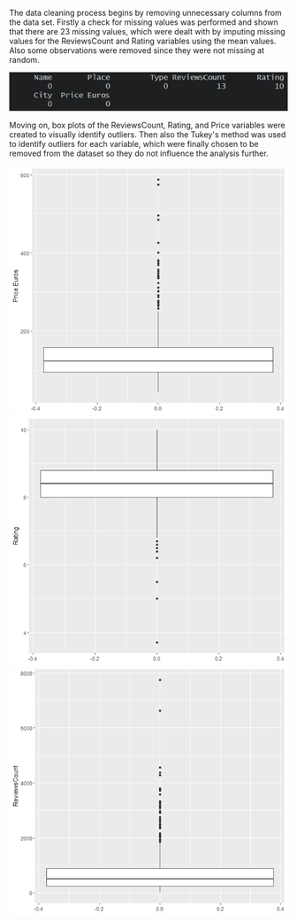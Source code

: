 

The data cleaning process begins by removing unnecessary columns from the data set. 
Firstly a check for missing values was performed and shown that there are 23 missing values, which were dealt with by imputing missing values for the ReviewsCount and Rating variables using the mean values. Also some  observations were removed since they were not missing at random.

![Alt text](https://github.com/panayiotissss/Booking.com/blob/c78a68afa5b9657b964179e839bd0fdc6feecb4a/vizualizations/Missing%20values.PNG)


Moving on, box plots of the ReviewsCount, Rating, and Price variables were created  to  visually identify outliers.  Then also the Tukey's method was used to identify outliers for each variable, which were finally chosen to be removed from the dataset so they do not influence the analysis further.

![Alt text](https://github.com/panayiotissss/Booking.com/blob/c78a68afa5b9657b964179e839bd0fdc6feecb4a/vizualizations/Price.png)
![Alt text](https://github.com/panayiotissss/Booking.com/blob/c78a68afa5b9657b964179e839bd0fdc6feecb4a/vizualizations/Rating.png)
![Alt text](https://github.com/panayiotissss/Booking.com/blob/c78a68afa5b9657b964179e839bd0fdc6feecb4a/vizualizations/Reviewscount.png)
